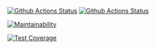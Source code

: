 [![Github Actions Status](https://github.com/IliaisaChamp/excel/workflows/ESLint/badge.svg)](https://github.com/IliaisaChamp/excel/actions/new)
[![Github Actions Status](https://github.com/IliaisaChamp/excel/workflows/Jest/badge.svg)](https://github.com/IliaisaChamp/excel/actions/new)

[![Maintainability](https://api.codeclimate.com/v1/badges/1ed7d5009d17836d7d45/maintainability)](https://codeclimate.com/github/IliaisaChamp/excel/maintainability)

[![Test Coverage](https://api.codeclimate.com/v1/badges/1ed7d5009d17836d7d45/test_coverage)](https://codeclimate.com/github/IliaisaChamp/excel/test_coverage)